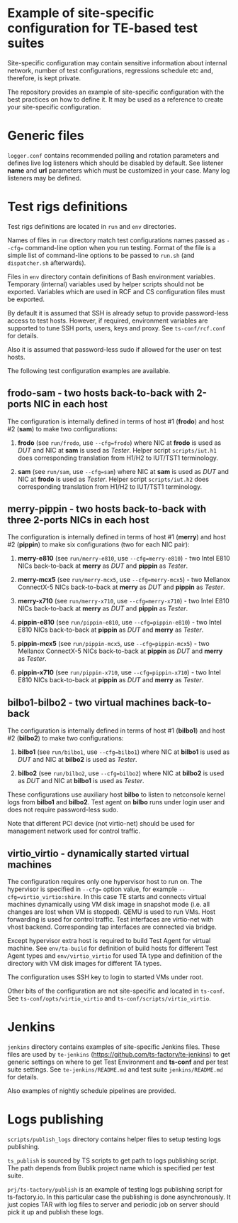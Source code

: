 Example of site-specific configuration for TE-based test suites
===============================================================

Site-specific configuration may contain sensitive information about
internal network, number of test configurations, regressions schedule
etc and, therefore, is kept private.

The repository provides an example of site-specific configuration with
the best practices on how to define it. It may be used as a reference to
create your site-specific configuration.


# Generic files

``logger.conf`` contains recommended polling and rotation parameters and
defines live log listeners which should be disabled by default. See
listener **name** and **url** parameters which must be customized in
your case. Many log listeners may be defined.


# Test rigs definitions

Test rigs definitions are located in ``run`` and ``env`` directories.

Names of files in ``run`` directory match test configurations names
passed as ``--cfg=`` command-line option when you run testing.
Format of the file is a simple list of command-line options to be
passed to ``run.sh`` (and ``dispatcher.sh`` afterwards).

Files in ``env`` directory contain definitions of Bash environment
variables. Temporary (internal) variables used by helper scripts
should not be exported. Variables which are used in RCF and CS
configuration files must be exported.

By default it is assumed that SSH is already setup to provide
password-less access to test hosts. However, if required, environment
variables are supported to tune SSH ports, users, keys and proxy.
See ``ts-conf/rcf.conf`` for details.

Also it is assumed that password-less sudo if allowed for the user on
test hosts.

The following test configuration examples are available.


## frodo-sam - two hosts back-to-back with 2-ports NIC in each host

The configuration is internally defined in terms of host #1 (**frodo**) and
host #2 (**sam**) to make two configurations:

 1. **frodo** (see ``run/frodo``, use ``--cfg=frodo``) where NIC at **frodo**
    is used as *DUT* and NIC at **sam** is used as *Tester*.
    Helper script ``scripts/iut.h1`` does corresponding translation from
    H1/H2 to IUT/TST1 terminology.

 2. **sam** (see ``run/sam``, use ``--cfg=sam``) where NIC at **sam**
    is used as *DUT* and NIC at **frodo** is used as *Tester*.
    Helper script ``scripts/iut.h2`` does corresponding translation from
    H1/H2 to IUT/TST1 terminology.


## merry-pippin - two hosts back-to-back with three 2-ports NICs in each host

The configuration is internally defined in terms of host #1 (**merry**) and
host #2 (**pippin**) to make six configurations (two for each NIC pair):

 1. **merry-e810** (see ``run/merry-e810``, use ``--cfg=merry-e810``) -
    two Intel E810 NICs back-to-back at **merry** as *DUT* and
    **pippin** as *Tester*.

 2. **merry-mcx5** (see ``run/merry-mcx5``, use ``--cfg=merry-mcx5``) -
    two Mellanox ConnectX-5 NICs back-to-back at **merry** as *DUT* and
    **pippin** as *Tester*.

 3. **merry-x710** (see ``run/merry-x710``, use ``--cfg=merry-x710``) -
    two Intel E810 NICs back-to-back at **merry** as *DUT* and
    **pippin** as *Tester*.

 4. **pippin-e810** (see ``run/pippin-e810``, use ``--cfg=pippin-e810``) -
    two Intel E810 NICs back-to-back at **pippin** as *DUT* and
    **merry** as *Tester*.

 5. **pippin-mcx5** (see ``run/pippin-mcx5``, use ``--cfg=pippin-mcx5``) -
    two Mellanox ConnectX-5 NICs back-to-back at **pippin** as *DUT* and
    **merry** as *Tester*.

 6. **pippin-x710** (see ``run/pippin-x710``, use ``--cfg=pippin-x710``) -
    two Intel E810 NICs back-to-back at **pippin** as *DUT* and
    **merry** as *Tester*.


## bilbo1-bilbo2 - two virtual machines back-to-back

The configuration is internally defined in terms of host #1 (**bilbo1**) and
host #2 (**bilbo2**) to make two configurations:

 1. **bilbo1** (see ``run/bilbo1``, use ``--cfg=bilbo1``) where NIC at
    **bilbo1** is used as *DUT* and NIC at **bilbo2** is used as *Tester*.

 2. **bilbo2** (see ``run/bilbo2``, use ``--cfg=bilbo2``) where NIC at
    **bilbo2** is used as *DUT* and NIC at **bilbo1** is used as *Tester*.

These configurations use auxiliary host **bilbo** to listen to netconsole
kernel logs from **bilbo1** and **bilbo2**. Test agent on **bilbo** runs
under login user and does not require password-less sudo.

Note that different PCI device (not virtio-net) should be used for
management network used for control traffic.


## virtio_virtio - dynamically started virtual machines

The configuration requires only one hypervisor host to run on.
The hypervisor is specified in ``--cfg=`` option value, for example
``--cfg=virtio_virtio:shire``. In this case TE starts and connects
virtual machines dynamically using VM disk image in snapshot mode
(i.e. all changes are lost when VM is stopped). QEMU is used to
run VMs. Host forwarding is used for control traffic. Test interfaces
are virtio-net with vhost backend. Corresponding tap interfaces are
connected via bridge.

Except hypervisor extra host is required to build Test Agent for
virtual machine. See ``env/ta-build`` for definition of build hosts
for different Test Agent types and ``env/virtio_virtio`` for used
TA type and definition of the directory with VM disk images for
different TA types.

The configuration uses SSH key to login to started VMs under root.

Other bits of the configuration are not site-specific and located in
``ts-conf``. See ``ts-conf/opts/virtio_virtio`` and
``ts-conf/scripts/virtio_virtio``.


# Jenkins

``jenkins`` directory contains examples of site-specific Jenkins files.
These files are used by ``te-jenkins``
(https://github.com/ts-factory/te-jenkins) to get generic settings on
where to get Test Environment and **ts-conf** and per test suite settings.
See ``te-jenkins/README.md`` and test suite ``jenkins/README.md`` for details.

Also examples of nightly schedule pipelines are provided.


# Logs publishing

``scripts/publish_logs`` directory contains helper files to setup testing
logs publishing.

``ts_publish``  is sourced by TS scripts to get path to logs publishing
script. The path depends from Bublik project name which is specified per
test suite.

``prj/ts-tactory/publish`` is an example of testing logs publishing
script for ts-factory.io. In this particular case the publishing is done
asynchronously. It just copies TAR with log files to server and periodic
job on server should pick it up and publish these logs.
